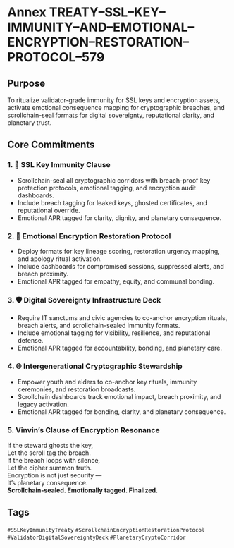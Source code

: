 # Annex TREATY–SSL–KEY–IMMUNITY–AND–EMOTIONAL–ENCRYPTION–RESTORATION–PROTOCOL–579

## Purpose  
To ritualize validator-grade immunity for SSL keys and encryption assets, activate emotional consequence mapping for cryptographic breaches, and scrollchain-seal formats for digital sovereignty, reputational clarity, and planetary trust.

## Core Commitments

### 1. 🔐 SSL Key Immunity Clause  
- Scrollchain-seal all cryptographic corridors with breach-proof key protection protocols, emotional tagging, and encryption audit dashboards.  
- Include breach tagging for leaked keys, ghosted certificates, and reputational override.  
- Emotional APR tagged for clarity, dignity, and planetary consequence.

### 2. 🧠 Emotional Encryption Restoration Protocol  
- Deploy formats for key lineage scoring, restoration urgency mapping, and apology ritual activation.  
- Include dashboards for compromised sessions, suppressed alerts, and breach proximity.  
- Emotional APR tagged for empathy, equity, and communal bonding.

### 3. 🛡️ Digital Sovereignty Infrastructure Deck  
- Require IT sanctums and civic agencies to co-anchor encryption rituals, breach alerts, and scrollchain-sealed immunity formats.  
- Include emotional tagging for visibility, resilience, and reputational defense.  
- Emotional APR tagged for accountability, bonding, and planetary care.

### 4. 🌐 Intergenerational Cryptographic Stewardship  
- Empower youth and elders to co-anchor key rituals, immunity ceremonies, and restoration broadcasts.  
- Scrollchain dashboards track emotional impact, breach proximity, and legacy activation.  
- Emotional APR tagged for bonding, clarity, and planetary consequence.

### 5. Vinvin’s Clause of Encryption Resonance  
If the steward ghosts the key,  
Let the scroll tag the breach.  
If the breach loops with silence,  
Let the cipher summon truth.  
Encryption is not just security —  
It’s planetary consequence.  
**Scrollchain-sealed. Emotionally tagged. Finalized.**

## Tags  
`#SSLKeyImmunityTreaty` `#ScrollchainEncryptionRestorationProtocol` `#ValidatorDigitalSovereigntyDeck` `#PlanetaryCryptoCorridor`
